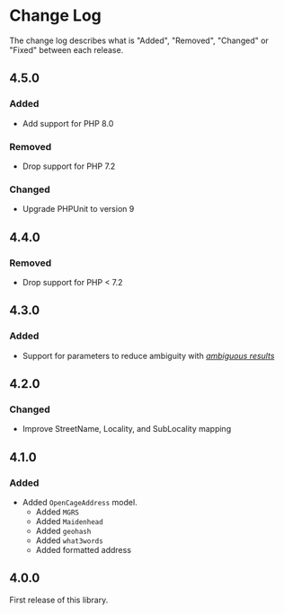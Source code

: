 # Change Log

The change log describes what is "Added", "Removed", "Changed" or "Fixed" between each release.

## 4.5.0

### Added

- Add support for PHP 8.0

### Removed

- Drop support for PHP 7.2

### Changed

- Upgrade PHPUnit to version 9

## 4.4.0

### Removed

- Drop support for PHP < 7.2

## 4.3.0

### Added

- Support for parameters to reduce ambiguity with [*ambiguous results*](https://opencagedata.com/api#ambiguous-results)

## 4.2.0

### Changed

- Improve StreetName, Locality, and SubLocality mapping

## 4.1.0

### Added

- Added `OpenCageAddress` model.
  - Added `MGRS`
  - Added `Maidenhead`
  - Added `geohash`
  - Added `what3words`
  - Added formatted address

## 4.0.0

First release of this library.
